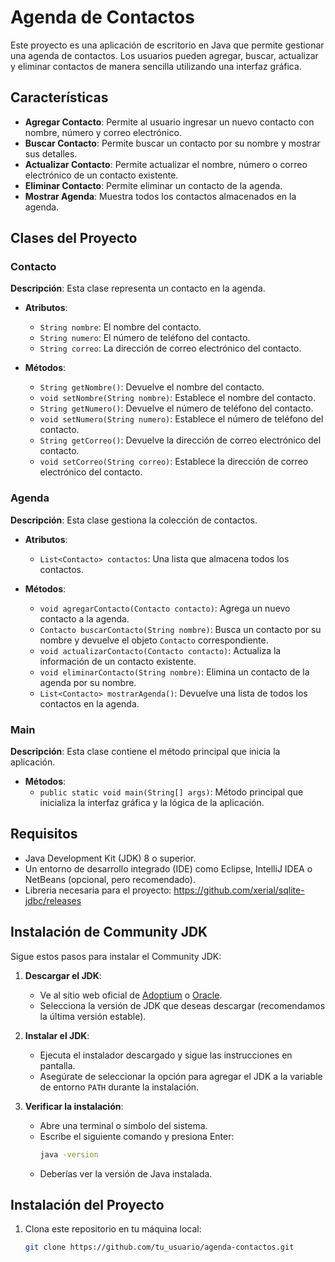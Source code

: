 # Agenda de Contactos

Este proyecto es una aplicación de escritorio en Java que permite gestionar una agenda de contactos. Los usuarios pueden agregar, buscar, actualizar y eliminar contactos de manera sencilla utilizando una interfaz gráfica.

## Características

- **Agregar Contacto**: Permite al usuario ingresar un nuevo contacto con nombre, número y correo electrónico.
- **Buscar Contacto**: Permite buscar un contacto por su nombre y mostrar sus detalles.
- **Actualizar Contacto**: Permite actualizar el nombre, número o correo electrónico de un contacto existente.
- **Eliminar Contacto**: Permite eliminar un contacto de la agenda.
- **Mostrar Agenda**: Muestra todos los contactos almacenados en la agenda.

## Clases del Proyecto

### Contacto

**Descripción**: Esta clase representa un contacto en la agenda.

- **Atributos**:
  - `String nombre`: El nombre del contacto.
  - `String numero`: El número de teléfono del contacto.
  - `String correo`: La dirección de correo electrónico del contacto.

- **Métodos**:
  - `String getNombre()`: Devuelve el nombre del contacto.
  - `void setNombre(String nombre)`: Establece el nombre del contacto.
  - `String getNumero()`: Devuelve el número de teléfono del contacto.
  - `void setNumero(String numero)`: Establece el número de teléfono del contacto.
  - `String getCorreo()`: Devuelve la dirección de correo electrónico del contacto.
  - `void setCorreo(String correo)`: Establece la dirección de correo electrónico del contacto.

### Agenda

**Descripción**: Esta clase gestiona la colección de contactos.

- **Atributos**:
  - `List<Contacto> contactos`: Una lista que almacena todos los contactos.

- **Métodos**:
  - `void agregarContacto(Contacto contacto)`: Agrega un nuevo contacto a la agenda.
  - `Contacto buscarContacto(String nombre)`: Busca un contacto por su nombre y devuelve el objeto `Contacto` correspondiente.
  - `void actualizarContacto(Contacto contacto)`: Actualiza la información de un contacto existente.
  - `void eliminarContacto(String nombre)`: Elimina un contacto de la agenda por su nombre.
  - `List<Contacto> mostrarAgenda()`: Devuelve una lista de todos los contactos en la agenda.

### Main

**Descripción**: Esta clase contiene el método principal que inicia la aplicación.

- **Métodos**:
  - `public static void main(String[] args)`: Método principal que inicializa la interfaz gráfica y la lógica de la aplicación.

## Requisitos

- Java Development Kit (JDK) 8 o superior.
- Un entorno de desarrollo integrado (IDE) como Eclipse, IntelliJ IDEA o NetBeans (opcional, pero recomendado).
- Libreria necesaria para el proyecto: https://github.com/xerial/sqlite-jdbc/releases

## Instalación de Community JDK

Sigue estos pasos para instalar el Community JDK:

1. **Descargar el JDK**:
   - Ve al sitio web oficial de [Adoptium](https://adoptium.net/) o [Oracle](https://www.oracle.com/java/technologies/javase-jdk11-downloads.html).
   - Selecciona la versión de JDK que deseas descargar (recomendamos la última versión estable).

2. **Instalar el JDK**:
   - Ejecuta el instalador descargado y sigue las instrucciones en pantalla.
   - Asegúrate de seleccionar la opción para agregar el JDK a la variable de entorno `PATH` durante la instalación.

3. **Verificar la instalación**:
   - Abre una terminal o símbolo del sistema.
   - Escribe el siguiente comando y presiona Enter:
     ```bash
     java -version
     ```
   - Deberías ver la versión de Java instalada.

## Instalación del Proyecto

1. Clona este repositorio en tu máquina local:
   ```bash
   git clone https://github.com/tu_usuario/agenda-contactos.git
